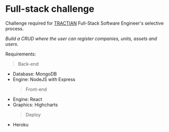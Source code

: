 # Full-stack challenge

Challenge required for [TRACTIAN](https://tractian.com/en) Full-Stack Software Engineer's selective process.

_Build a CRUD where the user can register companies, units, assets and users._

Requirements:

> Back-end

-   Database: MongoDB
-   Engine: NodeJS with Express
    > Front-end
-   Engine: React
-   Graphics: Highcharts
    > Deploy
-   Heroku
